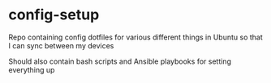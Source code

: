 # config-setup
Repo containing config dotfiles for various different things in Ubuntu so that I can sync between my devices

Should also contain bash scripts and Ansible playbooks for setting everything up